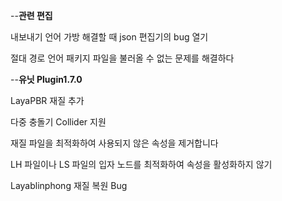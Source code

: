 
--**관련 편집**

내보내기 언어 가방 해결할 때 json 편집기의 bug 열기

절대 경로 언어 패키지 파일을 불러올 수 없는 문제를 해결하다


--**유닛 Plugin1.7.0**

LayaPBR 재질 추가

다중 충돌기 Collider 지원

재질 파일을 최적화하여 사용되지 않은 속성을 제거합니다

LH 파일이나 LS 파일의 입자 노드를 최적화하여 속성을 활성화하지 않기

Layablinphong 재질 복원 Bug
